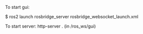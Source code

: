 To start gui:

$ ros2 launch rosbridge_server rosbridge_websocket_launch.xml


To start server:
http-server .
(in /ros_ws/gui)
